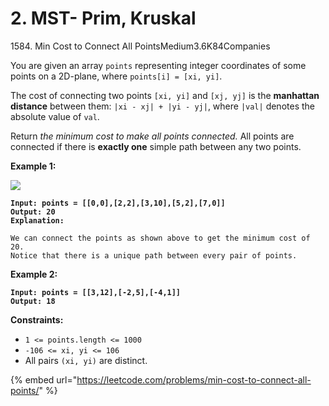 # 2. MST- Prim, Kruskal

1584\. Min Cost to Connect All PointsMedium3.6K84Companies

You are given an array `points` representing integer coordinates of some points on a 2D-plane, where `points[i] = [xi, yi]`.

The cost of connecting two points `[xi, yi]` and `[xj, yj]` is the **manhattan distance** between them: `|xi - xj| + |yi - yj|`, where `|val|` denotes the absolute value of `val`.

Return _the minimum cost to make all points connected._ All points are connected if there is **exactly one** simple path between any two points.

&#x20;

**Example 1:**

![](https://assets.leetcode.com/uploads/2020/08/26/d.png)

<pre><code><strong>Input: points = [[0,0],[2,2],[3,10],[5,2],[7,0]]
</strong><strong>Output: 20
</strong><strong>Explanation: 
</strong>
We can connect the points as shown above to get the minimum cost of 20.
Notice that there is a unique path between every pair of points.
</code></pre>

**Example 2:**

<pre><code><strong>Input: points = [[3,12],[-2,5],[-4,1]]
</strong><strong>Output: 18
</strong></code></pre>

&#x20;

**Constraints:**

* `1 <= points.length <= 1000`
* `-106 <= xi, yi <= 106`
* All pairs `(xi, yi)` are distinct.

{% embed url="https://leetcode.com/problems/min-cost-to-connect-all-points/" %}



